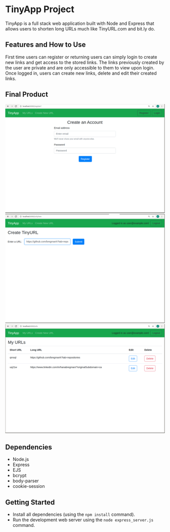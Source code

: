 # TinyApp Project

TinyApp is a full stack web application built with Node and Express that allows users to shorten long URLs much like TinyURL.com and bit.ly do.

## Features and How to Use

First time users can register or returning users can simply login to create new links and get access to the stored links. The links previously created by the user are private and are only accessible to them to view upon login. Once logged in, users can create new links, delete and edit their created links.

## Final Product

![Create Account Page](https://github.com/bregmanh/tinyapp/blob/master/docs/register-page.png?raw=true)
![Creating a Short URL Page](https://github.com/bregmanh/tinyapp/blob/master/docs/urls-new-page.png?raw=true)
![Viewing Created URLS Page](https://github.com/bregmanh/tinyapp/blob/master/docs/urls-page.png?raw=true)


## Dependencies

- Node.js
- Express
- EJS
- bcrypt
- body-parser
- cookie-session

## Getting Started

- Install all dependencies (using the `npm install` command).
- Run the development web server using the `node express_server.js` command.

